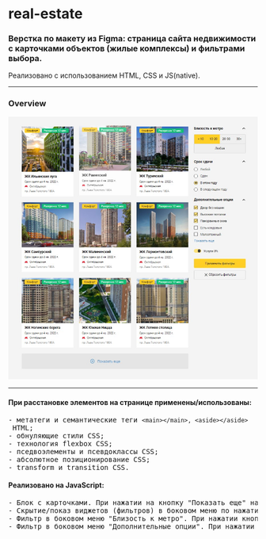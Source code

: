 # real-estate


<h3>Верстка по макету из Figma: страница сайта недвижимости с карточками объектов (жилые комплексы) и фильтрами выбора.</h3>
<p>Реализовано с использованием HTML, CSS и JS(native).</p>
<hr/>

<h3>Overview</h3>

<img src="overview_real-estate.jpg" />

<hr/>

<h4>При расстановке элементов на странице применены/использованы:</h4>
<pre>
- метатеги и семантические теги <code>&lt;main>&lt;/main>, &lt;aside>&lt;/aside></code> HTML;
- обнуляющие стили CSS;
- технология flexbox CSS;
- пседвоэлементы и псевдоклассы CSS;
- абсолютное позиционирование CSS;
- transform и transition CSS.
</pre>

<h4>Реализовано на JavaScript:</h4>
<pre>
- Блок с карточками. При нажатии на кнопку "Показать еще" на странице появляются еще 3 карточки. Название кнопки изменяется на "Скрыть";
- Скрытие/показ виджетов (фильтров) в боковом меню по нажатию на Тайтл или стрелку соответствующего виджета (фильтра);
- Фильтр в боковом меню "Близость к метро". При нажатии кнопки "Любая" снимается выбор с остальных кнопок виджета "Близость к метро";
- Фильтр в боковом меню "Дополнительные опции". При нажатии на кнопку "Показать еще" в этом виджете появляются еще 3 доп. опции. Название кнопки изменяется на "Скрыть".
</pre>
